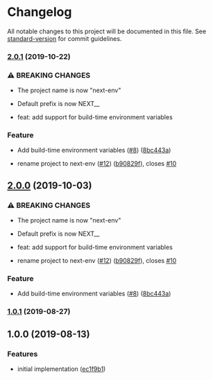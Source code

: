 # Changelog

All notable changes to this project will be documented in this file. See [standard-version](https://github.com/conventional-changelog/standard-version) for commit guidelines.

### [2.0.1](https://github.com/moxystudio/next-env/compare/v1.0.1...v2.0.1) (2019-10-22)


### ⚠ BREAKING CHANGES

* The project name is now "next-env"
* Default prefix is now NEXT_<PREVIOUS-PREFIX>_

* feat: add support for build-time environment variables

### Feature

* Add build-time environment variables ([#8](https://github.com/moxystudio/next-env/issues/8)) ([8bc443a](https://github.com/moxystudio/next-env/commit/8bc443a))


* rename project to next-env ([#12](https://github.com/moxystudio/next-env/issues/12)) ([b90829f](https://github.com/moxystudio/next-env/commit/b90829f)), closes [#10](https://github.com/moxystudio/next-env/issues/10)

## [2.0.0](https://github.com/moxystudio/next-env/compare/v1.0.1...v2.0.0) (2019-10-03)


### ⚠ BREAKING CHANGES

* The project name is now "next-env"
* Default prefix is now NEXT_<PREVIOUS-PREFIX>_

* feat: add support for build-time environment variables

* rename project to next-env ([#12](https://github.com/moxystudio/next-env/issues/12)) ([b90829f](https://github.com/moxystudio/next-env/commit/b90829f)), closes [#10](https://github.com/moxystudio/next-env/issues/10)


### Feature

* Add build-time environment variables ([#8](https://github.com/moxystudio/next-env/issues/8)) ([8bc443a](https://github.com/moxystudio/next-env/commit/8bc443a))

### [1.0.1](https://github.com/moxystudio/next-env/compare/v1.0.0...v1.0.1) (2019-08-27)

## 1.0.0 (2019-08-13)


### Features

* initial implementation ([ec1f9b1](https://github.com/moxystudio/next-env/commit/ec1f9b1))
